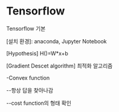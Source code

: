 # Tensorflow
Tensorflow 기본


[설치 환경]: anaconda, Jupyter Notebook


[Hypothesis]  H()=W*x+b


[Gradient Descet algorithm] 최적화 알고리즘

-Convex function
  
  --항상 답을 찾아나감
  
  --cost function의 형태 확인



